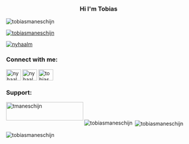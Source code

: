 <h3 align="center">Hi I'm Tobias</h3>

<p align="left"> <img src="https://komarev.com/ghpvc/?username=tobiasmaneschijn&label=Profile%20views&color=0e75b6&style=flat" alt="tobiasmaneschijn" /> </p>

<p align="left"> <a href="https://github.com/ryo-ma/github-profile-trophy"><img src="https://github-profile-trophy.vercel.app/?username=tobiasmaneschijn" alt="tobiasmaneschijn" /></a> </p>

<p align="left"> <a href="https://twitter.com/nyhaalm" target="blank"><img src="https://img.shields.io/twitter/follow/nyhaalm?logo=twitter&style=for-the-badge" alt="nyhaalm" /></a> </p>

<h3 align="left">Connect with me:</h3>
<p align="left">
<a href="https://twitter.com/nyhaalm" target="blank"><img align="center" src="https://raw.githubusercontent.com/rahuldkjain/github-profile-readme-generator/master/src/images/icons/Social/twitter.svg" alt="nyhaalm" height="30" width="40" /></a>
<a href="https://linkedin.com/in/nyhaalm" target="blank"><img align="center" src="https://raw.githubusercontent.com/rahuldkjain/github-profile-readme-generator/master/src/images/icons/Social/linked-in-alt.svg" alt="nyhaalm" height="30" width="40" /></a>
<a href="https://instagram.com/tobiasmaneschijn" target="blank"><img align="center" src="https://raw.githubusercontent.com/rahuldkjain/github-profile-readme-generator/master/src/images/icons/Social/instagram.svg" alt="tobiasmaneschijn" height="30" width="40" /></a>
</p>

<h3 align="left">Support:</h3>
<p><a href="https://www.buymeacoffee.com/tmaneschijn"> <img align="left" src="https://cdn.buymeacoffee.com/buttons/v2/default-yellow.png" height="50" width="210" alt="tmaneschijn" /></a></p><br><br>

<p><img align="left" src="https://github-readme-stats.vercel.app/api/top-langs?username=tobiasmaneschijn&show_icons=true&locale=en&layout=compact" alt="tobiasmaneschijn" /></p>

<p>&nbsp;<img align="center" src="https://github-readme-stats.vercel.app/api?username=tobiasmaneschijn&show_icons=true&locale=en" alt="tobiasmaneschijn" /></p>

<p><img align="center" src="https://github-readme-streak-stats.herokuapp.com/?user=tobiasmaneschijn&" alt="tobiasmaneschijn" /></p>

